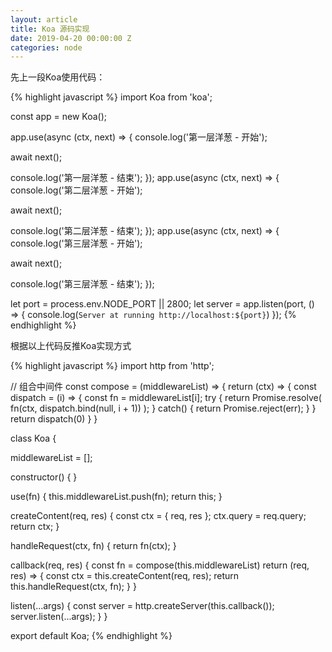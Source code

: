 ```yaml
---
layout: article
title: Koa 源码实现
date: 2019-04-20 00:00:00 Z
categories: node
---
```


先上一段Koa使用代码：

{% highlight javascript %}
import Koa from 'koa';

const app = new Koa();

app.use(async (ctx, next) => {
  console.log('第一层洋葱 - 开始');

  await next();

  console.log('第一层洋葱 - 结束');
});
app.use(async (ctx, next) => {
  console.log('第二层洋葱 - 开始');

  await next();

  console.log('第二层洋葱 - 结束');
});
app.use(async (ctx, next) => {
  console.log('第三层洋葱 - 开始');

  await next();

  console.log('第三层洋葱 - 结束');
});

let port = process.env.NODE_PORT || 2800;
let server = app.listen(port, () => {
	console.log(`Server at running http://localhost:${port}`)
});
{% endhighlight %}


根据以上代码反推Koa实现方式

{% highlight javascript %}
import http from 'http';

// 组合中间件
const compose = (middlewareList) => {
  return (ctx) => {
    const dispatch = (i) => {
      const fn = middlewareList[i];
      try {
        return Promise.resolve( fn(ctx, dispatch.bind(null, i + 1)) );
      } catch() {
        return Promise.reject(err);
      }
    }
    return dispatch(0)
  }
}

class Koa {

  middlewareList = [];

  constructor() { }

  use(fn) {
    this.middlewareList.push(fn);
    return this;
  }

  createContent(req, res) {
    const ctx = { req, res };
    ctx.query = req.query;
    return ctx;
  }

  handleRequest(ctx, fn) {
    return fn(ctx);
  }


  callback(req, res) {
    const fn = compose(this.middlewareList)
    return (req, res) => {
      const ctx = this.createContent(req, res);
      return this.handleRequest(ctx, fn);
    }
  }

  listen(...args) {
    const server = http.createServer(this.callback());
    server.listen(...args);
  }
}

export default Koa;
{% endhighlight %}